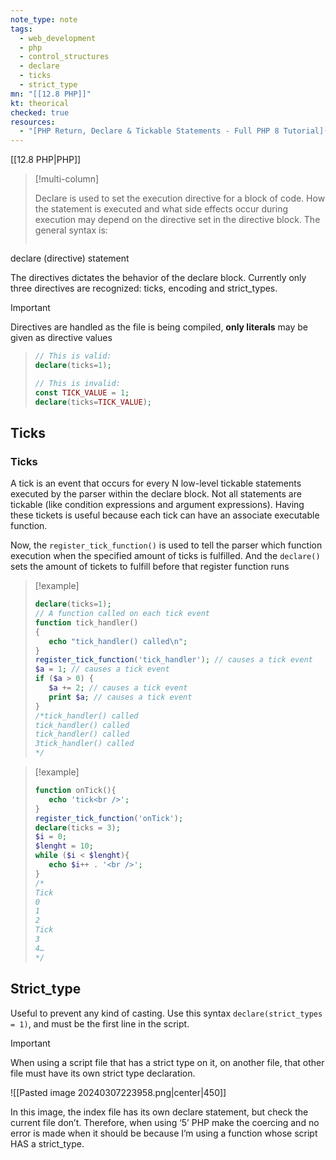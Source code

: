 ```yaml
---
note_type: note
tags:
  - web_development
  - php
  - control_structures
  - declare
  - ticks
  - strict_type
mn: "[[12.8 PHP]]"
kt: theorical
checked: true
resources:
  - "[PHP Return, Declare & Tickable Statements - Full PHP 8 Tutorial](https://www.youtube.com/watch?v=6cPc_SEfgSw&list=PLr3d3QYzkw2xabQRUpcZ_IBk9W50M9pe-&index=20&ab_channel=ProgramWithGio)"
---
```

[[12.8 PHP|PHP]]
>[!multi-column]
>
>Declare is used to set the execution directive for a block of code. How the statement is executed and what side effects occur during execution may depend on the directive set in the directive block. The general syntax is: 
>
>```PHP
declare (directive)
statement

The directives dictates the behavior of the declare block. Currently only three directives are recognized: ticks, encoding and strict_types.

>[!important]
Directives are handled as the file is being compiled, **only literals** may be given as directive values 
>```PHP
>// This is valid:
>declare(ticks=1);
>
>// This is invalid:
>const TICK_VALUE = 1;
>declare(ticks=TICK_VALUE);
>```
## Ticks
### Ticks
A  tick is an event that occurs for every N low-level tickable statements executed by the parser within the declare block. Not all statements are tickable (like condition expressions and argument expressions). Having these tickets is useful because each tick can have an associate executable function.

Now, the `register_tick_function()` is used to tell the parser which function execution when the specified amount of ticks is fulfilled. And the `declare()` sets the amount of tickets to fulfill before that register function runs

>[!example]
>```PHP
>declare(ticks=1);
>// A function called on each tick event
>function tick_handler()
>{
>    echo "tick_handler() called\n";
>}
>register_tick_function('tick_handler'); // causes a tick event
>$a = 1; // causes a tick event
>if ($a > 0) {
>    $a += 2; // causes a tick event
>    print $a; // causes a tick event
>}
>/*tick_handler() called
>tick_handler() called
>tick_handler() called
>3tick_handler() called
>*/
>```

>[!example]
>
>```PHP
>function onTick(){
>    echo 'tick<br />';
>}
>register_tick_function('onTick');
>declare(ticks = 3);
>$i = 0;
>$lenght = 10;
>while ($i < $lenght){
>    echo $i++ . '<br />';
>}
>/*
>Tick
>0
>1
>2
>Tick
>3
>4… 
>*/
>```


## Strict_type
Useful to prevent any kind of casting. Use this syntax `declare(strict_types = 1)`, and must be the first line in the script. 

>[!important]
>When using a script file that has a strict type on it, on another file, that other file must have its own strict type declaration.

 ![[Pasted image 20240307223958.png|center|450]]


In this image, the index file has its own declare statement, but check the current file don’t. Therefore, when using ‘5’ PHP make the coercing and no error is made when it should be because I’m using a function whose script HAS a strict_type.

